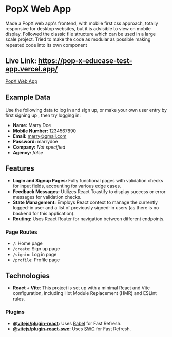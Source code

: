 # PopX Web App
Made a PopX web app's frontend, with mobile first css approach, totally responsive for desktop websites, but it is advisible to view on mobile display. Followed the classic file structure which can be used in a large scale project. Tried to make the code as modular as possible making repeated code into its own component 
## Live Link: https://pop-x-educase-test-app.vercel.app/

[PopX Web App](https://pop-x-educase-test-app.vercel.app/)

## Example Data

Use the following data to log in and sign up, or make your own user entry by first signing up , then try logging in:

- **Name:** Marry Doe
- **Mobile Number:** 1234567890
- **Email:** marry@gmail.com
- **Password:** marrydoe
- **Company:** *Not specified*
- **Agency:** *false*

## Features

- **Login and Signup Pages:** Fully functional pages with validation checks for input fields, accounting for various edge cases.
- **Feedback Messages:** Utilizes React Toastify to display success or error messages for validation checks.
- **State Management:** Employs React context to manage the currently logged-in user and a list of previously signed-in users (as there is no backend for this application).
- **Routing:** Uses React Router for navigation between different endpoints.

### Page Routes

- `/`: Home page
- `/create`: Sign up page
- `/signin`: Log in page
- `/profile`: Profile page

## Technologies

- **React + Vite**: This project is set up with a minimal React and Vite configuration, including Hot Module Replacement (HMR) and ESLint rules.

### Plugins

- **[@vitejs/plugin-react](https://github.com/vitejs/vite-plugin-react/blob/main/packages/plugin-react/README.md):** Uses [Babel](https://babeljs.io/) for Fast Refresh.
- **[@vitejs/plugin-react-swc](https://github.com/vitejs/vite-plugin-react-swc):** Uses [SWC](https://swc.rs/) for Fast Refresh.
